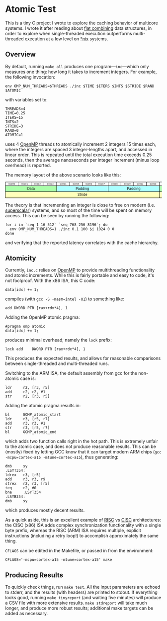 Atomic Test
===========

This is a tiny C project I wrote to explore the caching behavior of multicore
systems. I wrote it after reading about [flat combining](
http://www.cs.bgu.ac.il/~hendlerd/papers/flat-combining.pdf ) data structures,
in order to explore when single-threaded execution outperforms multi-threaded
execution at a low level on [\*nix]( http://en.wikipedia.org/wiki/Unix-like )
systems.


Overview
--------

By default, running `make all` produces one program—`inc`—which only
measures one thing: how long it takes to increment integers. For example, the
following invocation:

    env OMP_NUM_THREADS=$THREADS ./inc $TIME $ITERS $INTS $STRIDE $RAND $ATOMIC

with variables set to:

    THREADS=4
    TIME=0.25
    ITERS=15
    INTS=2
    STRIDE=3
    RAND=0
    ATOMIC=1

uses 4 [OpenMP]( http://openmp.org ) threads to atomically increment 2 integers
15 times each, where the integers are spaced 3 integer-lengths apart, and
accessed in linear order. This is repeated until the total execution time
exceeds 0.25 seconds, then the average nanoseconds per integer increment (minus
loop overhead) is reported.

The memory layout of the above scenario looks like this:

<!---
Markdown doesn't have good colspan support; resulting table should be:
|0x000|0x001|0x002|0x003|0x004|0x005|0x006|0x007|0x008|0x009|0x00a|0x00b|0x00c|0x00d|0x00e|0x00f|0x010|0x011|0x012|0x013|0x014|0x015|0x016|0x017|
| Data                  | Padding               | Padding               | Data                  | Padding               | Padding               |
|         Stride                                                        |        Stride                                                         |
-->
<style>
.at_memlayout { font-size: 80%; text-align: center; }
.at_memlayout td { border: 1px solid #000; }
.at_addr td { font-size: 60%; min-width: 5em; }
.at_memlabel td { background-color: #aff; }
.at_stride td { background-color: #ffb; }
.at_memlayout td.at_greenbg { background-color: #afa; }
</style>
<table class="at_memlayout">
<tr class="at_addr">
<td>0x000</td>
<td>0x001</td>
<td>0x002</td>
<td>0x003</td>
<td>0x004</td>
<td>0x005</td>
<td>0x006</td>
<td>0x007</td>
<td>0x008</td>
<td>0x009</td>
<td>0x00a</td>
<td>0x00b</td>
<td>0x00c</td>
<td>0x00d</td>
<td>0x00e</td>
<td>0x00f</td>
<td>0x010</td>
<td>0x011</td>
<td>0x012</td>
<td>0x013</td>
<td>0x014</td>
<td>0x015</td>
<td>0x016</td>
<td>0x017</td>
</tr>
<tr class="at_memlabel">
<td colspan=4 class="at_greenbg">Data</td>
<td colspan=4>Padding</td>
<td colspan=4>Padding</td>
<td colspan=4 class="at_greenbg">Data</td>
<td colspan=4>Padding</td>
<td colspan=4>Padding</td>
</tr>
<tr class="at_stride">
<td colspan=12>Stride</td>
<td colspan=12>Stride</td>
</tr>
</table>

The theory is that incrementing an integer is close to free on modern (i.e.
[superscalar]( http://en.wikipedia.org/wiki/Superscalar )) systems, and so most
of the time will be spent on memory access.  This can be seen by running the
following:

    for i in `seq 1 16 512` `seq 768 256 8196`; do
      env OMP_NUM_THREADS=1 ./inc 0.1 100 $i 1024 0 0
    done

and verifying that the reported latency correlates with the cache hierarchy.


Atomicity
---------

Currently, `inc.c` relies on [OpenMP]( http://openmp.org ) to provide
multithreading functionality and atomic increments. While this is fairly
portable and easy to code, it's not foolproof. With the x86 ISA, this C code:

    data[idx] += 1;

compiles (with `gcc -S -masm=intel -O1`) to something like:

    add	DWORD PTR [rax+rdx*4], 1

Adding the OpenMP atomic pragma:

    #pragma omp atomic
    data[idx] += 1;

produces minimal overhead; namely the `lock` prefix:

    lock add	DWORD PTR [rax+rdx*4], 1

This produces the expected results, and allows for reasonable comparisons
between single-threaded and multi-threaded runs.

Switching to the ARM ISA, the default assembly from gcc for the non-atomic case
is:

    ldr     r2, [r3, r5]
    add     r2, r2, #1
    str     r2, [r3, r5]

Adding the atomic pragma results in:

    bl      GOMP_atomic_start
    ldr     r3, [r5, r7]
    add     r3, r3, #1
    str     r3, [r5, r7]
    bl      GOMP_atomic_end

which adds two function calls right in the hot path. This is extremely unfair
to the atomic case, and does not produce reasonable results. This can be
(mostly) fixed by letting GCC know that it can target modern ARM chips
(`gcc -mcpu=cortex-a15 -mtune=cortex-a15`), thus generating:

    dmb     sy
    .LSYT354:
    ldrex   r3, [r5]
    add     r3, r3, r9
    strex   r2, r3, [r5]
    teq     r2, #0
    bne     .LSYT354
    .LSYB354:
    dmb     sy

which produces mostly decent results.

As a quick aside, this is an excellent example of [RISC](
http://en.wikipedia.org/wiki/Reduced_instruction_set_computing ) vs [CISC](
http://en.wikipedia.org/wiki/Complex_instruction_set_computer ) architectures:
the CISC (x86) ISA adds complex synchronization functionality with a single
byte prefix, whereas the RISC (ARM) ISA requires multiple, explicit
instructions (including a retry loop!) to accomplish approximately the same
thing.

`CFLAGS` can be edited in the Makefile, or passed in from the environment:

    CFLAGS='-mcpu=cortex-a15 -mtune=cortex-a15' make


Producing Results
-----------------

To quickly check things, run `make test`. All the input parameters are echoed
to stderr, and the results (with headers) are printed to stdout. If everything
looks good, running `make tinyreport` (and waiting five minutes) will produce a
CSV file with more extensive results. `make stdreport` will take much longer,
and produce more robust results; additional make targets can be added as
necessary.

